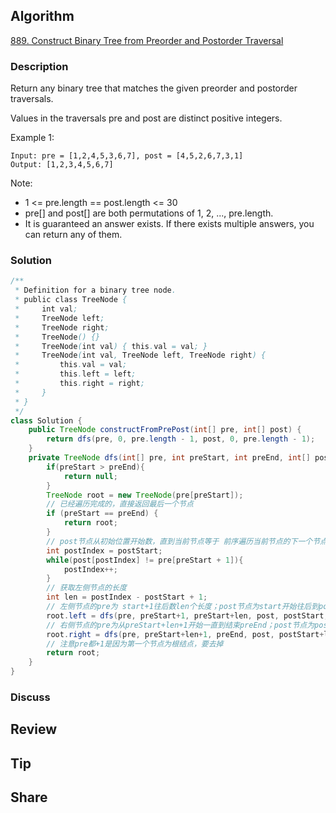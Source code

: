 ## Algorithm

[889. Construct Binary Tree from Preorder and Postorder Traversal](https://leetcode.com/problems/construct-binary-tree-from-preorder-and-postorder-traversal/)

### Description

Return any binary tree that matches the given preorder and postorder traversals.

Values in the traversals pre and post are distinct positive integers.


Example 1:

```
Input: pre = [1,2,4,5,3,6,7], post = [4,5,2,6,7,3,1]
Output: [1,2,3,4,5,6,7]
```

Note:

- 1 <= pre.length == post.length <= 30
- pre[] and post[] are both permutations of 1, 2, ..., pre.length.
- It is guaranteed an answer exists. If there exists multiple answers, you can return any of them.

### Solution

```java
/**
 * Definition for a binary tree node.
 * public class TreeNode {
 *     int val;
 *     TreeNode left;
 *     TreeNode right;
 *     TreeNode() {}
 *     TreeNode(int val) { this.val = val; }
 *     TreeNode(int val, TreeNode left, TreeNode right) {
 *         this.val = val;
 *         this.left = left;
 *         this.right = right;
 *     }
 * }
 */
class Solution {
    public TreeNode constructFromPrePost(int[] pre, int[] post) {
        return dfs(pre, 0, pre.length - 1, post, 0, pre.length - 1);
    }
    private TreeNode dfs(int[] pre, int preStart, int preEnd, int[] post, int postStart, int postEnd){
        if(preStart > preEnd){
            return null;
        }
        TreeNode root = new TreeNode(pre[preStart]);
        // 已经遍历完成的，直接返回最后一个节点
        if (preStart == preEnd) {
            return root;
        }
        // post节点从初始位置开始数，直到当前节点等于 前序遍历当前节点的下一个节点，因为下一节点为左右节点分割线
        int postIndex = postStart;
        while(post[postIndex] != pre[preStart + 1]){
            postIndex++;
        }
        // 获取左侧节点的长度
        int len = postIndex - postStart + 1;
        // 左侧节点的pre为 start+1往后数len个长度；post节点为start开始往后到postIndex
        root.left = dfs(pre, preStart+1, preStart+len, post, postStart, postStart+len);
        // 右侧节点的pre为从preStart+len+1开始一直到结束preEnd；post节点为postStart+len开始到去掉最后的根结点
        root.right = dfs(pre, preStart+len+1, preEnd, post, postStart+len, postEnd - 1);
        // 注意pre都+1是因为第一个节点为根结点，要去掉
        return root;
    }
}
```

### Discuss

## Review


## Tip


## Share
